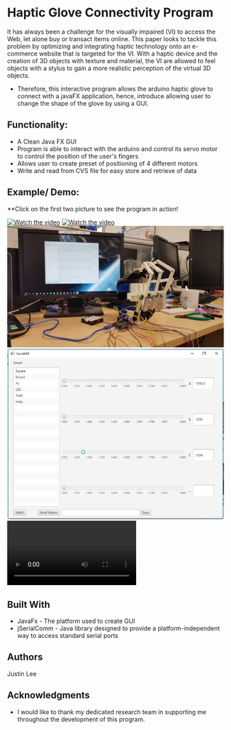 # Haptic Glove Connectivity Program

It has always been a challenge for the visually impaired (VI) to access the Web, let alone buy or transact items online. This paper looks to tackle this problem by optimizing and integrating haptic technology onto an e-commerce website that is targeted for the VI. With a haptic device and the creation of 3D objects with texture and material, the VI are allowed to feel objects with a stylus to gain a more realistic perception of the virtual 3D objects.

* Therefore, this interactive program allows the arduino haptic glove to connect with a javaFX application, hence, introduce allowing user to change the shape of the glove by using a GUI.

## Functionality:
* A Clean Java FX GUI
* Program is able to interact with the arduino and control its servo motor to control the position of the user's fingers
* Allows user to create preset of positioning of 4 different motors
* Write and read from CVS file for easy store and retrieve of data

## Example/ Demo:
**Click on the first two picture to see the program in action!

[![Watch the video](https://img.youtube.com/vi/KkI5p82diI4/maxresdefault.jpg)](https://youtu.be/KkI5p82diI4)
[![Watch the video](https://img.youtube.com/vi/Pz0EBIFvIXE/maxresdefault.jpg)](https://youtu.be/Pz0EBIFvIXE)
![Alt text](/Media/HapticGloveProgram2.jpg?raw=true "Haptic Glove")
![Alt text](/Media/HapticGloveProgram4.jpg?raw=true "Application Screenshot")
![Alt text](/Media/HapticGloveProgram3.mp4?raw=true "SelectSeat")




## Built With

* JavaFx - The platform used to create GUI
* jSerialComm - Java library designed to provide a platform-independent way to access standard serial ports

## Authors

Justin Lee

## Acknowledgments

* I would like to thank my dedicated research team in supporting me throughout the development of this program. 

